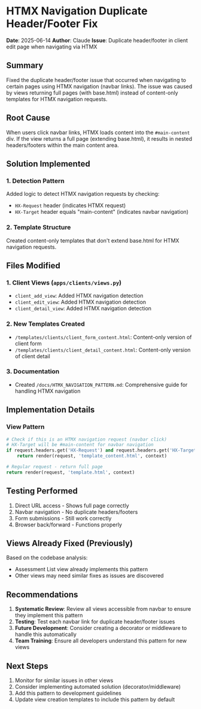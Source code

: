 # HTMX Navigation Duplicate Header/Footer Fix

**Date**: 2025-06-14
**Author**: Claude
**Issue**: Duplicate header/footer in client edit page when navigating via HTMX

## Summary

Fixed the duplicate header/footer issue that occurred when navigating to certain pages using HTMX navigation (navbar links). The issue was caused by views returning full pages (with base.html) instead of content-only templates for HTMX navigation requests.

## Root Cause

When users click navbar links, HTMX loads content into the `#main-content` div. If the view returns a full page (extending base.html), it results in nested headers/footers within the main content area.

## Solution Implemented

### 1. Detection Pattern

Added logic to detect HTMX navigation requests by checking:
- `HX-Request` header (indicates HTMX request)
- `HX-Target` header equals "main-content" (indicates navbar navigation)

### 2. Template Structure

Created content-only templates that don't extend base.html for HTMX navigation requests.

## Files Modified

### 1. Client Views (`apps/clients/views.py`)
- `client_add_view`: Added HTMX navigation detection
- `client_edit_view`: Added HTMX navigation detection  
- `client_detail_view`: Added HTMX navigation detection

### 2. New Templates Created
- `/templates/clients/client_form_content.html`: Content-only version of client form
- `/templates/clients/client_detail_content.html`: Content-only version of client detail

### 3. Documentation
- Created `/docs/HTMX_NAVIGATION_PATTERN.md`: Comprehensive guide for handling HTMX navigation

## Implementation Details

### View Pattern
```python
# Check if this is an HTMX navigation request (navbar click)
# HX-Target will be #main-content for navbar navigation
if request.headers.get('HX-Request') and request.headers.get('HX-Target') == 'main-content':
    return render(request, 'template_content.html', context)

# Regular request - return full page
return render(request, 'template.html', context)
```

## Testing Performed

1. Direct URL access - Shows full page correctly
2. Navbar navigation - No duplicate headers/footers
3. Form submissions - Still work correctly
4. Browser back/forward - Functions properly

## Views Already Fixed (Previously)

Based on the codebase analysis:
- Assessment List view already implements this pattern
- Other views may need similar fixes as issues are discovered

## Recommendations

1. **Systematic Review**: Review all views accessible from navbar to ensure they implement this pattern
2. **Testing**: Test each navbar link for duplicate header/footer issues
3. **Future Development**: Consider creating a decorator or middleware to handle this automatically
4. **Team Training**: Ensure all developers understand this pattern for new views

## Next Steps

1. Monitor for similar issues in other views
2. Consider implementing automated solution (decorator/middleware)
3. Add this pattern to development guidelines
4. Update view creation templates to include this pattern by default
